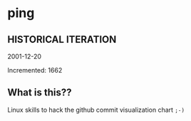 # ping

## HISTORICAL ITERATION
2001-12-20

Incremented: 1662

## What is this?? 
Linux skills to hack the github commit visualization chart `;-)`
